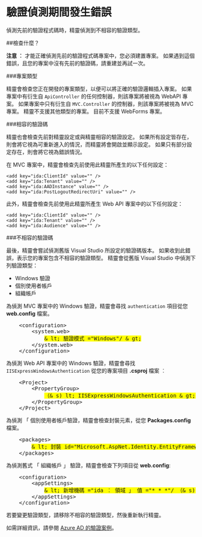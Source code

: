 <properties 
    pageTitle="驗證偵測期間發生錯誤" 
    description="Active directory 連線精靈偵測到不相容的驗證類型" 
    services="active-directory" 
    documentationCenter="" 
    authors="TomArcher" 
    manager="douge" 
    editor=""/>
  
<tags 
    ms.service="active-directory" 
    ms.workload="web" 
    ms.tgt_pltfrm="vs-getting-started" 
    ms.devlang="na" 
    ms.topic="article" 
    ms.date="12/10/2015" 
    ms.author="tarcher"/>

# 驗證偵測期間發生錯誤

偵測先前的驗證程式碼時，精靈偵測到不相容的驗證類型。   

##檢查什麼？

**注意 ︰** 才能正確偵測先前的驗證程式碼專案中，您必須建置專案。  如果遇到這個錯誤，且您的專案中沒有先前的驗證碼，請重建並再試一次。

###專案類型

精靈會檢查您正在開發的專案類型，以便可以將正確的驗證邏輯插入專案。  如果專案中有衍生自 `ApiController` 的任何控制器，則該專案將被視為 WebAPI 專案。  如果專案中只有衍生自 `MVC.Controller` 的控制器，則該專案將被視為 MVC 專案。  精靈不支援其他類型的專案。  目前不支援 WebForms 專案。

###相容的驗證碼

精靈也會檢查先前對精靈設定或與精靈相容的驗證設定。  如果所有設定皆存在，則會將它視為可重新進入的情況，而精靈將會開啟並顯示設定。  如果只有部分設定存在，則會將它視為錯誤情況。

在 MVC 專案中，精靈會檢查先前使用此精靈所產生的以下任何設定：

    <add key="ida:ClientId" value="" />
    <add key="ida:Tenant" value="" />
    <add key="ida:AADInstance" value="" />
    <add key="ida:PostLogoutRedirectUri" value="" />

此外，精靈會檢查先前使用此精靈所產生 Web API 專案中的以下任何設定：

    <add key="ida:ClientId" value="" />
    <add key="ida:Tenant" value="" />
    <add key="ida:Audience" value="" />

###不相容的驗證碼

最後，精靈會嘗試偵測舊版 Visual Studio 所設定的驗證碼版本。 如果收到此錯誤，表示您的專案包含不相容的驗證類型。 精靈會從舊版 Visual Studio 中偵測下列驗證類型：

* Windows 驗證 
* 個別使用者帳戶 
* 組織帳戶 
 

為偵測 MVC 專案中的 Windows 驗證，精靈會尋找 `authentication` 項目從您 **web.config** 檔案。

<pre>
    &lt;configuration&gt;
        &lt;system.web&gt;
            <span style="background-color: yellow">& lt; 驗證模式 ="Windows"/ & gt;</span>
        &lt;/system.web&gt;
    &lt;/configuration&gt;
</pre>

為偵測 Web API 專案中的 Windows 驗證，精靈會尋找 `IISExpressWindowsAuthentication` 從您的專案項目 **.csproj** 檔案 ︰

<pre>
    &lt;Project&gt;
        &lt;PropertyGroup&gt;
            <span style="background-color: yellow">（& s) lt; IISExpressWindowsAuthentication & gt; 啟用 （& s) lt; / IISExpressWindowsAuthentication & gt;</span>
        &lt;/PropertyGroup>
    &lt;/Project&gt;
</pre>

為偵測 「 個別使用者帳戶驗證，精靈會檢查封裝元素，從您 **Packages.config** 檔案。

<pre>
    &lt;packages&gt;
        <span style="background-color: yellow">& lt; 封裝 id="Microsoft.AspNet.Identity.EntityFramework 」 版本 ="2.1.0"targetFramework ="net45"/ （& s) gt;</span>
    &lt;/packages&gt;
</pre>

為偵測舊式 「 組織帳戶 」 驗證，精靈會檢查下列項目從 **web.config**:

<pre>
    &lt;configuration&gt;
        &lt;appSettings&gt;
            <span style="background-color: yellow">& lt; 新增機碼 ="ida ︰ 領域 」 值 ="* * *"/ （& s) gt;</span>
        &lt;/appSettings&gt;
    &lt;/configuration&gt;
</pre>

若要變更驗證類型，請移除不相容的驗證類型，然後重新執行精靈。

如需詳細資訊，請參閱 [Azure AD 的驗證案例](active-directory-authentication-scenarios.md)。

